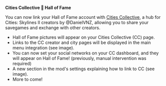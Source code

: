 ﻿**Cities Collective 🤝 Hall of Fame**

You can now link your Hall of Fame account with [Cities Collective](https://citiescollective.space), a hub for Cities: Skylines II creators by @DanielVNZ, allowing you to share your savegames and exchange with other creators.

- Hall of Fame pictures will appear on your Cities Collective (CC) page.
- Links to the CC creator and city pages will be displayed in the main menu integration (see image).
- You can now set your social networks on your CC dashboard, and they will appear on Hall of Fame! (previously, manual intervention was required)
- A new section in the mod's settings explaining how to link to CC (see image).
- More to come!
